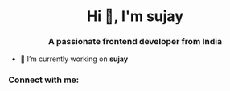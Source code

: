 <h1 align="center">Hi 👋, I'm sujay</h1>
<h3 align="center">A passionate frontend developer from India</h3>

- 🔭 I’m currently working on **sujay**

<h3 align="left">Connect with me:</h3>
<p align="left">
</p>
